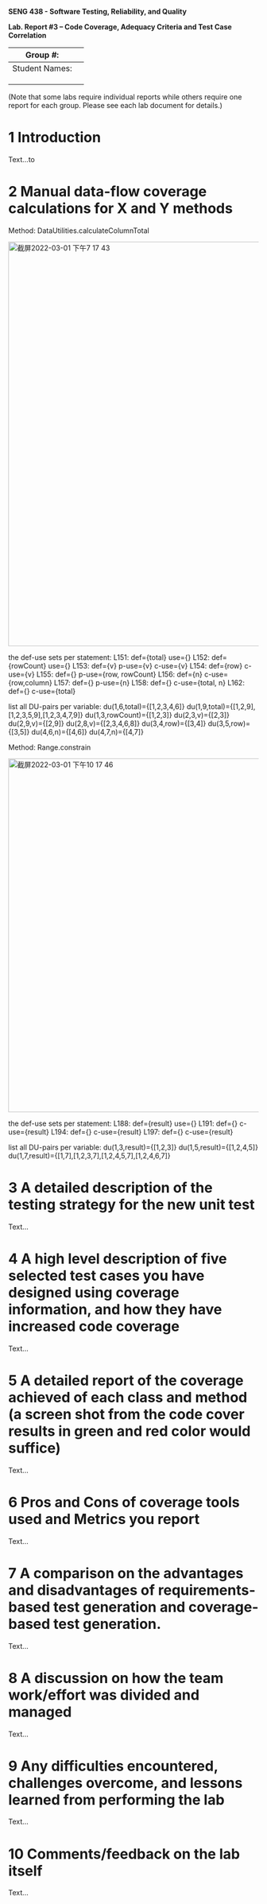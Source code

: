 **SENG 438 - Software Testing, Reliability, and Quality**

**Lab. Report #3 – Code Coverage, Adequacy Criteria and Test Case Correlation**

| Group \#:      |     |
| -------------- | --- |
| Student Names: |     |
|                |     |
|                |     |
|                |     |

(Note that some labs require individual reports while others require one report
for each group. Please see each lab document for details.)

# 1 Introduction

Text…to

# 2 Manual data-flow coverage calculations for X and Y methods

Method: DataUtilities.calculateColumnTotal

<img width="814" alt="截屏2022-03-01 下午7 17 43" src="https://user-images.githubusercontent.com/74373450/156291389-34decd1b-be43-47e5-99a6-1d7718bbafb1.png">


the def-use sets per statement:
L151: def={total}
use={}
L152: def={rowCount}
use={}
L153: def={v}
p-use={v} c-use={v}
L154: def={row}
c-use={v}
L155: def={}
p-use={row, rowCount}
L156: def={n}
c-use={row,column}
L157: def={}
p-use={n}
L158: def={}
c-use={total, n}
L162: def={}
c-use={total}

list all DU-pairs per variable:
du(1,6,total)={[1,2,3,4,6]}
du(1,9,total)={[1,2,9],[1,2,3,5,9],[1,2,3,4,7,9]}
du(1,3,rowCount)={[1,2,3]}
du(2,3,v)={[2,3]}
du(2,9,v)={[2,9]}
du(2,8,v)={[2,3,4,6,8]}
du(3,4,row)={[3,4]}
du(3,5,row)={[3,5]}
du(4,6,n)={[4,6]}
du(4,7,n)={[4,7]}

Method: Range.constrain

<img width="712" alt="截屏2022-03-01 下午10 17 46" src="https://user-images.githubusercontent.com/74373450/156300015-389ce802-f617-4979-af3e-4ee1a0f22bdf.png">

the def-use sets per statement:
L188: def={result}
use={}
L191: def={}
c-use={result}
L194: def={}
c-use={result}
L197: def={}
c-use={result}

list all DU-pairs per variable:
du(1,3,result)={[1,2,3]}
du(1,5,result)={[1,2,4,5]}
du(1,7,result)={[1,7],[1,2,3,7],[1,2,4,5,7],[1,2,4,6,7]}



# 3 A detailed description of the testing strategy for the new unit test

Text…

# 4 A high level description of five selected test cases you have designed using coverage information, and how they have increased code coverage

Text…

# 5 A detailed report of the coverage achieved of each class and method (a screen shot from the code cover results in green and red color would suffice)

Text…

# 6 Pros and Cons of coverage tools used and Metrics you report

Text…

# 7 A comparison on the advantages and disadvantages of requirements-based test generation and coverage-based test generation.

Text…

# 8 A discussion on how the team work/effort was divided and managed

Text…

# 9 Any difficulties encountered, challenges overcome, and lessons learned from performing the lab

Text…

# 10 Comments/feedback on the lab itself

Text…
